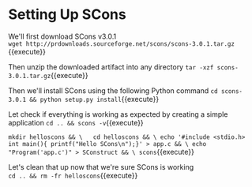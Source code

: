 # Setting Up SCons

We'll first download SCons v3.0.1  
`wget http://prdownloads.sourceforge.net/scons/scons-3.0.1.tar.gz `{{execute}}  
 
 Then unzip the downloaded artifact into any directory
 `tar -xzf scons-3.0.1.tar.gz`{{execute}} 

Then we'll install SCons using the following Python command 
`cd scons-3.0.1 && python setup.py install`{{execute}}

Let check if everything is working as expected  by creating a simple application
`cd .. && scons -v`{{execute}}  

`mkdir helloscons && \  
cd helloscons && \
echo '#include <stdio.h> int main(){ printf("Hello SCons\n");}' > app.c && \
echo "Program('app.c')" > SConstruct && \
scons`{{execute}}

Let's clean that up now that we're sure SCons is working  
`cd .. && rm -fr helloscons`{{execute}}